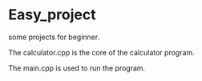 # Easy_project
some projects for beginner.

The calculator.cpp is the core of the calculator program.

The main.cpp is used to run the program.
